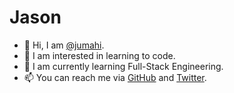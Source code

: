 # Jason

- 👋 Hi, I am [@jumahi][GitHub].
- 👀 I am interested in learning to code.
- 🌱 I am currently learning Full-Stack Engineering.
- 📫 You can reach me via [GitHub] and [Twitter].

[GitHub]: https://github.com/jumahi
[Twitter]: https://twitter.com/jumahi_
